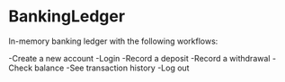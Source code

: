 # BankingLedger
In-memory banking ledger with the following workflows:

-Create a new account
-Login
-Record a deposit
-Record a withdrawal
-Check balance
-See transaction history
-Log out
